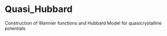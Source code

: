 # Quasi_Hubbard
Construction of Wannier functions and Hubbard Model for quasicrystalline potentials
